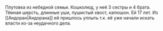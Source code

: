 Плутовка из небедной семьи. Кошколюд, у неё 3 сестры и 4 брата. Тёмная шерсть, длинные уши, пушистый хвост, капюшон. Ей 17 лет. Из [[Андоран|Андорана]] ей пришлось уплыть т.к. её уже начали искать власти из-за неудачного дела.